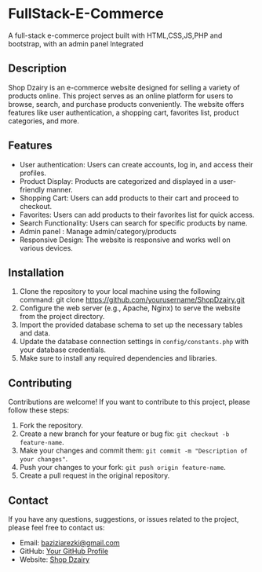 # FullStack-E-Commerce
A full-stack e-commerce project built with HTML,CSS,JS,PHP and bootstrap, with an admin panel Integrated

## Description
Shop Dzairy is an e-commerce website designed for selling a variety of products online. This project serves as an online platform for users to browse, search, and purchase products conveniently. The website offers features like user authentication, a shopping cart, favorites list, product categories, and more.

## Features
- User authentication: Users can create accounts, log in, and access their profiles.
- Product Display: Products are categorized and displayed in a user-friendly manner.
- Shopping Cart: Users can add products to their cart and proceed to checkout.
- Favorites: Users can add products to their favorites list for quick access.
- Search Functionality: Users can search for specific products by name.
- Admin panel : Manage admin/category/products 
- Responsive Design: The website is responsive and works well on various devices.



## Installation
1. Clone the repository to your local machine using the following command:
git clone https://github.com/yourusername/ShopDzairy.git
2. Configure the web server (e.g., Apache, Nginx) to serve the website from the project directory.
3. Import the provided database schema to set up the necessary tables and data.
4. Update the database connection settings in `config/constants.php` with your database credentials.
5. Make sure to install any required dependencies and libraries.


## Contributing
Contributions are welcome! If you want to contribute to this project, please follow these steps:
1. Fork the repository.
2. Create a new branch for your feature or bug fix: `git checkout -b feature-name`.
3. Make your changes and commit them: `git commit -m "Description of your changes"`.
4. Push your changes to your fork: `git push origin feature-name`.
5. Create a pull request in the original repository.


## Contact
If you have any questions, suggestions, or issues related to the project, please feel free to contact us:
- Email: baziziarezki@gmail.com
- GitHub: [Your GitHub Profile]([https://github.com/yourusername](https://github.com/ArezkiBazizi))
- Website: [Shop Dzairy](https://www.shopdzairy.com)
